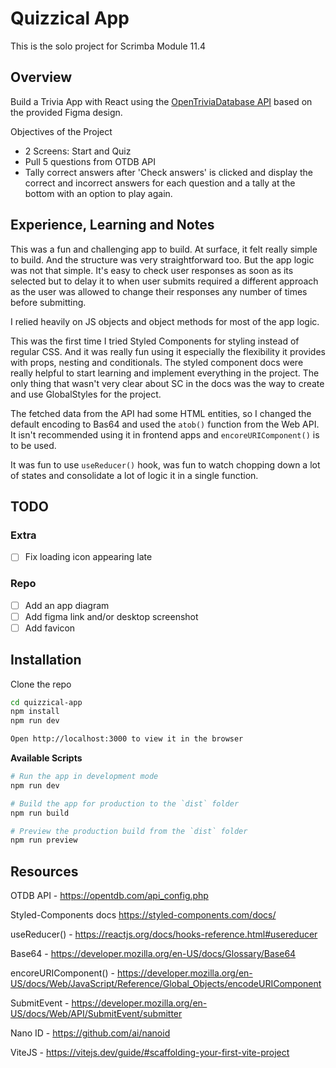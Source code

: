 # Quizzical App

This is the solo project for Scrimba Module 11.4

## Overview

Build a Trivia App with React using the [OpenTriviaDatabase API](https://opentdb.com/) based on the provided Figma design.

Objectives of the Project

- 2 Screens: Start and Quiz
- Pull 5 questions from OTDB API
- Tally correct answers after 'Check answers' is clicked and display the correct and incorrect answers for each question and a tally at the bottom with an option to play again.

## Experience, Learning and Notes

This was a fun and challenging app to build. At surface, it felt really simple to build. And the structure was very straightforward too. But the app logic was not that simple. It's easy to check user responses as soon as its selected but to delay it to when user submits required a different approach as the user was allowed to change their responses any number of times before submitting.

I relied heavily on JS objects and object methods for most of the app logic.

This was the first time I tried Styled Components for styling instead of regular CSS. And it was really fun using it especially the flexibility it provides with props, nesting and conditionals. The styled component docs were really helpful to start learning and implement everything in the project. The only thing that wasn't very clear about SC in the docs was the way to create and use GlobalStyles for the project.

The fetched data from the API had some HTML entities, so I changed the default encoding to Bas64 and used the `atob()` function from the Web API. It isn't recommended using it in frontend apps and `encoreURIComponent()` is to be used.

It was fun to use `useReducer()` hook, was fun to watch chopping down a lot of states and consolidate a lot of logic it in a single function.

## TODO

 
### Extra

- [ ] Fix loading icon appearing late


### Repo

- [ ] Add an app diagram
- [ ] Add figma link and/or desktop screenshot
- [ ] Add favicon

## Installation

Clone the repo

```bash
cd quizzical-app
npm install
npm run dev

Open http://localhost:3000 to view it in the browser
```

**Available Scripts**

```bash
# Run the app in development mode
npm run dev

# Build the app for production to the `dist` folder
npm run build

# Preview the production build from the `dist` folder
npm run preview

```

## Resources

OTDB API - https://opentdb.com/api_config.php

Styled-Components docs https://styled-components.com/docs/

useReducer() - https://reactjs.org/docs/hooks-reference.html#usereducer

Base64 - https://developer.mozilla.org/en-US/docs/Glossary/Base64

encoreURIComponent() - https://developer.mozilla.org/en-US/docs/Web/JavaScript/Reference/Global_Objects/encodeURIComponent

SubmitEvent - https://developer.mozilla.org/en-US/docs/Web/API/SubmitEvent/submitter

Nano ID - https://github.com/ai/nanoid

ViteJS - https://vitejs.dev/guide/#scaffolding-your-first-vite-project

